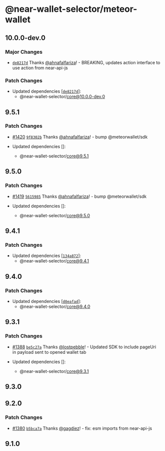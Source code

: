 # @near-wallet-selector/meteor-wallet

## 10.0.0-dev.0

### Major Changes

- [`de8217d`](https://github.com/near/wallet-selector/commit/de8217d3ddfdf5b3f7b7cac3acd8759441e0d9e5) Thanks [@ahnafalfariza](https://github.com/ahnafalfariza)! - BREAKING, updates action interface to use action from near-api-js

### Patch Changes

- Updated dependencies [[`de8217d`](https://github.com/near/wallet-selector/commit/de8217d3ddfdf5b3f7b7cac3acd8759441e0d9e5)]:
  - @near-wallet-selector/core@10.0.0-dev.0

## 9.5.1

### Patch Changes

- [#1420](https://github.com/near/wallet-selector/pull/1420) [`9f8302b`](https://github.com/near/wallet-selector/commit/9f8302bc3e1b29364933007fbd286d2dc0ea34b6) Thanks [@ahnafalfariza](https://github.com/ahnafalfariza)! - bump @meteorwallet/sdk

- Updated dependencies []:
  - @near-wallet-selector/core@9.5.1

## 9.5.0

### Patch Changes

- [#1419](https://github.com/near/wallet-selector/pull/1419) [`5615985`](https://github.com/near/wallet-selector/commit/5615985d9d70ad90457e0547a2e5dc7223dfa500) Thanks [@ahnafalfariza](https://github.com/ahnafalfariza)! - bump @meteorwallet/sdk

- Updated dependencies []:
  - @near-wallet-selector/core@9.5.0

## 9.4.1

### Patch Changes

- Updated dependencies [[`134a872`](https://github.com/near/wallet-selector/commit/134a8723b938cdd922ddbf1eec528cdac7ae6c3e)]:
  - @near-wallet-selector/core@9.4.1

## 9.4.0

### Patch Changes

- Updated dependencies [[`d0eafad`](https://github.com/near/wallet-selector/commit/d0eafad960b1ccfc190224e32cc181bae1cd77bb)]:
  - @near-wallet-selector/core@9.4.0

## 9.3.1

### Patch Changes

- [#1388](https://github.com/near/wallet-selector/pull/1388) [`be5c27a`](https://github.com/near/wallet-selector/commit/be5c27ac171d81bdbf57030566155fdd07a19aec) Thanks [@lostpebble](https://github.com/lostpebble)! - Updated SDK to include pageUri in payload sent to opened wallet tab

- Updated dependencies []:
  - @near-wallet-selector/core@9.3.1

## 9.3.0

## 9.2.0

### Patch Changes

- [#1380](https://github.com/near/wallet-selector/pull/1380) [`b5bca7a`](https://github.com/near/wallet-selector/commit/b5bca7a66484686fad7c975b53b25fdd714421f5) Thanks [@gagdiez](https://github.com/gagdiez)! - fix: esm imports from near-api-js

## 9.1.0
